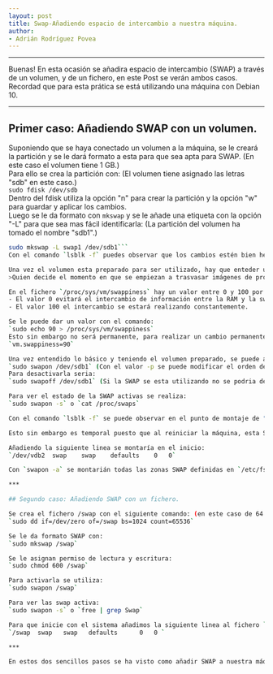 ```yaml
---
layout: post
title: Swap-Añadiendo espacio de intercambio a nuestra máquina.
author:
- Adrián Rodríguez Povea
---
```


***

Buenas! En esta ocasión se añadira espacio de intercambio (SWAP) a través de un volumen, y de un fichero, en este Post se verán ambos casos. Recordad que para esta prática se está utilizando una máquina con Debian 10.

***

## Primer caso: Añadiendo SWAP con un volumen.
Suponiendo que se haya conectado un volumen a la máquina, se le creará la partición y se le dará formato a esta para que sea apta para SWAP. (En este caso el volumen tiene 1 GB.)    
Para ello se crea la partición con: (El volumen tiene asignado las letras "sdb" en este caso.)    
`sudo fdisk /dev/sdb`    
Dentro del fdisk utiliza la opción "n" para crear la partición y la opción "w" para guardar y aplicar los cambios.    
Luego se le da formato con `mkswap` y se le añade una etiqueta con la opción "-L" para que sea mas fácil identificarla: (La partición del volumen ha tomado el nombre "sdb1".)    
```bash
sudo mkswap -L swap1 /dev/sdb1```    
Con el comando `lsblk -f` puedes observar que los cambios estén bien hechos.    

Una vez el volumen esta preparado para ser utilizado, hay que enteder un poco como gestiona Linux el tema de la SWAP:
>Quien decide el momento en que se empiezan a trasvasar imágenes de procesos de la RAM a la Swap es el Kernel. Como Linux es un sistema operativo abierto podemos hacer que el Kernel de Linux esperé hasta cuando la memoria RAM este casi llena para que empezar el trasvase. Tan solo tenemos que modificar el valor de swappiness de nuestro sistema operativo para indicarle al kernel de linux que de más prioridad al uso de RAM que al uso de Swap.

En el fichero `/proc/sys/vm/swappiness` hay un valor entre 0 y 100 por defecto tiene un valor de 60. (100-60=40% uso de RAM):
- El valor 0 evitará el intercambio de información entre la RAM y la swap .
- El valor 100 el intercambio se estará realizando constantemente.

Se le puede dar un valor con el comando:    
`sudo echo 90 > /proc/sys/vm/swappiness`    
Esto sin embargo no será permanente, para realizar un cambio permanente tendremos que añadir en el fichero `/etc/sysctl.conf` la linea:    
`vm.swappiness=90`    

Una vez entendido lo básico y teniendo el volumen preparado, se puede activar la zona de intercambio de la siguiente forma:    
`sudo swapon /dev/sdb1` (Con el valor -p se puede modificar el orden de prioridad con el que se activa esta SWAP, en el caso que hubiera más de una.)    
Para desactivarla seria:    
`sudo swapoff /dev/sdb1` (Si la SWAP se esta utilizando no se podria desactivar.)    

Para ver el estado de la SWAP activas se realiza:    
`sudo swapon -s` o `cat /proc/swaps`    

Con el comando `lsblk -f` se puede observar en el punto de montaje de "sdb1" la etiqueta [SWAP].    

Esto sin embargo es temporal puesto que al reiniciar la máquina, esta SWAP se desmontará, para que esto se monte en cada inicio del sistema hay que utilizar el fichero `/etc/fstab`.    

Añadiendo la siguiente linea se montaría en el inicio:    
`/dev/vdb2	swap	swap	defaults	0	0`    

Con `swapon -a` se montarián todas las zonas SWAP definidas en `/etc/fstab`.    

***

## Segundo caso: Añadiendo SWAP con un fichero.    

Se crea el fichero /swap con el siguiente comando: (en este caso de 64 MB)    
`sudo dd if=/dev/zero of=/swap bs=1024 count=65536`    

Se le da formato SWAP con:    
`sudo mkswap /swap`    

Se le asignan permiso de lectura y escritura:    
`sudo chmod 600 /swap`    

Para activarla se utiliza:    
`sudo swapon /swap`    

Para ver las swap activa:    
`sudo swapon -s` o `free | grep Swap`    

Para que inicie con el sistema añadimos la siguiente linea al fichero `/etc/fstab`:    
`/swap	swap   swap	  defaults		0	0 `    

***

En estos dos sencillos pasos se ha visto como añadir SWAP a nuestra máquina. Un saludo    
